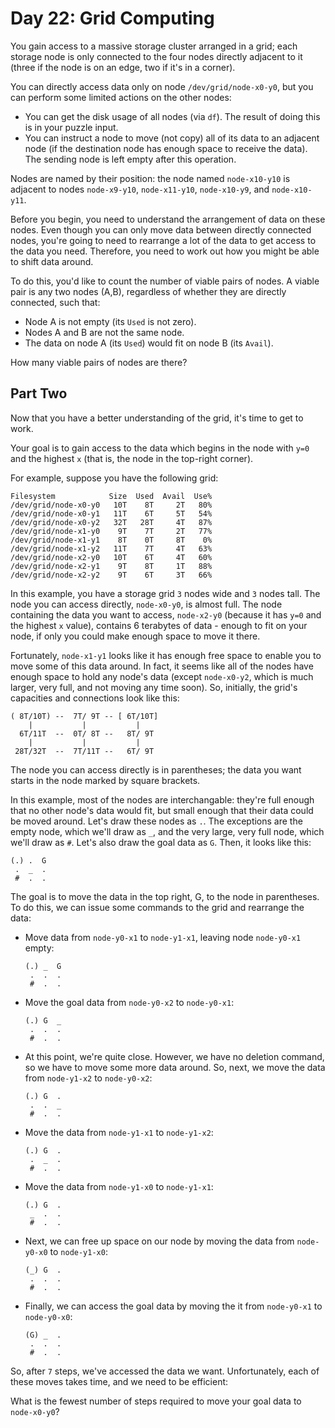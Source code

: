 # Day 22: Grid Computing

You gain access to a massive storage cluster arranged in a grid; each storage node is only connected to the four nodes directly adjacent to it (three if the node is on an edge, two if it's in a corner).

You can directly access data only on node `/dev/grid/node-x0-y0`, but you can perform some limited actions on the other nodes:

  - You can get the disk usage of all nodes (via `df`). The result of doing this is in your puzzle input.
  - You can instruct a node to move (not copy) all of its data to an adjacent node (if the destination node has enough space to receive the data). The sending node is left empty after this operation.

Nodes are named by their position: the node named `node-x10-y10` is adjacent to nodes `node-x9-y10`, `node-x11-y10`, `node-x10-y9`, and `node-x10-y11`.

Before you begin, you need to understand the arrangement of data on these nodes. Even though you can only move data between directly connected nodes, you're going to need to rearrange a lot of the data to get access to the data you need. Therefore, you need to work out how you might be able to shift data around.

To do this, you'd like to count the number of viable pairs of nodes. A viable pair is any two nodes (A,B), regardless of whether they are directly connected, such that:

  - Node A is not empty (its `Used` is not zero).
  - Nodes A and B are not the same node.
  - The data on node A (its `Used`) would fit on node B (its `Avail`).

How many viable pairs of nodes are there?

## Part Two

Now that you have a better understanding of the grid, it's time to get to work.

Your goal is to gain access to the data which begins in the node with `y=0` and the highest `x` (that is, the node in the top-right corner).

For example, suppose you have the following grid:

```
Filesystem            Size  Used  Avail  Use%
/dev/grid/node-x0-y0   10T    8T     2T   80%
/dev/grid/node-x0-y1   11T    6T     5T   54%
/dev/grid/node-x0-y2   32T   28T     4T   87%
/dev/grid/node-x1-y0    9T    7T     2T   77%
/dev/grid/node-x1-y1    8T    0T     8T    0%
/dev/grid/node-x1-y2   11T    7T     4T   63%
/dev/grid/node-x2-y0   10T    6T     4T   60%
/dev/grid/node-x2-y1    9T    8T     1T   88%
/dev/grid/node-x2-y2    9T    6T     3T   66%
```

In this example, you have a storage grid `3` nodes wide and `3` nodes tall. The node you can access directly, `node-x0-y0`, is almost full. The node containing the data you want to access, `node-x2-y0` (because it has `y=0` and the highest `x` value), contains 6 terabytes of data - enough to fit on your node, if only you could make enough space to move it there.

Fortunately, `node-x1-y1` looks like it has enough free space to enable you to move some of this data around. In fact, it seems like all of the nodes have enough space to hold any node's data (except `node-x0-y2`, which is much larger, very full, and not moving any time soon). So, initially, the grid's capacities and connections look like this:

```
( 8T/10T) --  7T/ 9T -- [ 6T/10T]
    |           |           |
  6T/11T  --  0T/ 8T --   8T/ 9T
    |           |           |
 28T/32T  --  7T/11T --   6T/ 9T
```

The node you can access directly is in parentheses; the data you want starts in the node marked by square brackets.

In this example, most of the nodes are interchangable: they're full enough that no other node's data would fit, but small enough that their data could be moved around. Let's draw these nodes as `.`. The exceptions are the empty node, which we'll draw as `_`, and the very large, very full node, which we'll draw as `#`. Let's also draw the goal data as `G`. Then, it looks like this:

```
(.) .  G
 .  _  .
 #  .  .
```

The goal is to move the data in the top right, G, to the node in parentheses. To do this, we can issue some commands to the grid and rearrange the data:

  - Move data from `node-y0-x1` to `node-y1-x1`, leaving node `node-y0-x1` empty:

    ```
    (.) _  G
     .  .  .
     #  .  .
    ```

  - Move the goal data from `node-y0-x2` to `node-y0-x1`:
    
    ```
    (.) G  _
     .  .  .
     #  .  .
    ```

  - At this point, we're quite close. However, we have no deletion command, so we have to move some more data around. So, next, we move the data from `node-y1-x2` to `node-y0-x2`:
    
    ```
    (.) G  .
     .  .  _
     #  .  .
    ```
    
  - Move the data from `node-y1-x1` to `node-y1-x2`:
    
    ```
    (.) G  .
     .  _  .
     #  .  .
    ```

  - Move the data from `node-y1-x0` to `node-y1-x1`:
    
    ```
    (.) G  .
     _  .  .
     #  .  .
    ```

  - Next, we can free up space on our node by moving the data from `node-y0-x0` to `node-y1-x0`:
    
    ```
    (_) G  .
     .  .  .
     #  .  .
    ```

  - Finally, we can access the goal data by moving the it from `node-y0-x1` to `node-y0-x0`:
    
    ```
    (G) _  .
     .  .  .
     #  .  .
    ```

So, after `7` steps, we've accessed the data we want. Unfortunately, each of these moves takes time, and we need to be efficient:

What is the fewest number of steps required to move your goal data to `node-x0-y0`?